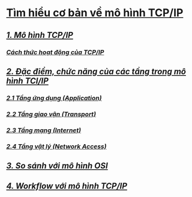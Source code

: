 # [Tìm hiểu cơ bản về mô hình TCP/IP](https://github.com/huybmt2602/Thuc-tap-2023/blob/main/HuyNV/3.TCP.IP/Docs/TimhieuTCPIP.md#t%C3%ACm-hi%E1%BB%83u-c%C6%A1-b%E1%BA%A3n-v%E1%BB%81-m%C3%B4-h%C3%ACnh-tcpip)

## [_1. Mô hình TCP/IP_](https://github.com/huybmt2602/Thuc-tap-2023/blob/main/HuyNV/3.TCP.IP/Docs/TimhieuTCPIP.md#1-m%C3%B4-h%C3%ACnh-tcpip)

### [_Cách thức hoạt động của TCP/IP_](https://github.com/huybmt2602/Thuc-tap-2023/blob/main/HuyNV/3.TCP.IP/Docs/TimhieuTCPIP.md#c%C3%A1ch-th%E1%BB%A9c-ho%E1%BA%A1t-%C4%91%E1%BB%99ng-c%E1%BB%A7a-tcpip)

## [_2. Đặc điểm, chức năng của các tầng trong mô hình TCI/IP_](https://github.com/huybmt2602/Thuc-tap-2023/blob/main/HuyNV/3.TCP.IP/Docs/TimhieuTCPIP.md#2-%C4%91%E1%BA%B7c-%C4%91i%E1%BB%83m-ch%E1%BB%A9c-n%C4%83ng-c%E1%BB%A7a-c%C3%A1c-t%E1%BA%A7ng-trong-m%C3%B4-h%C3%ACnh-tciip)

### [_2.1 Tầng ứng dụng (Application)_](https://github.com/huybmt2602/Thuc-tap-2023/blob/main/HuyNV/3.TCP.IP/Docs/TimhieuTCPIP.md#21-t%E1%BA%A7ng-%E1%BB%A9ng-d%E1%BB%A5ng-application)
### [_2.2 Tầng giao vận (Transport)_](https://github.com/huybmt2602/Thuc-tap-2023/blob/main/HuyNV/3.TCP.IP/Docs/TimhieuTCPIP.md#22-t%E1%BA%A7ng-giao-v%E1%BA%ADn-transport)
### [_2.3 Tầng mạng (Internet)_](https://github.com/huybmt2602/Thuc-tap-2023/blob/main/HuyNV/3.TCP.IP/Docs/TimhieuTCPIP.md#23-t%E1%BA%A7ng-m%E1%BA%A1ng-internet)
### [_2.4 Tầng vật lý (Network Access)_](https://github.com/huybmt2602/Thuc-tap-2023/blob/main/HuyNV/3.TCP.IP/Docs/TimhieuTCPIP.md#24-t%E1%BA%A7ng-v%E1%BA%ADt-l%C3%BD-network-access)

## [_3. So sánh với mô hình OSI_](https://github.com/huybmt2602/Thuc-tap-2023/blob/main/HuyNV/3.TCP.IP/Docs/TimhieuTCPIP.md#3-so-s%C3%A1nh-v%E1%BB%9Bi-m%C3%B4-h%C3%ACnh-osi)
   
## [_4. Workflow với mô hình TCP/IP_](https://github.com/huybmt2602/Thuc-tap-2023/blob/main/HuyNV/3.TCP.IP/Docs/TimhieuTCPIP.md#4-workflow-v%E1%BB%9Bi-m%C3%B4-h%C3%ACnh-tcpip)
